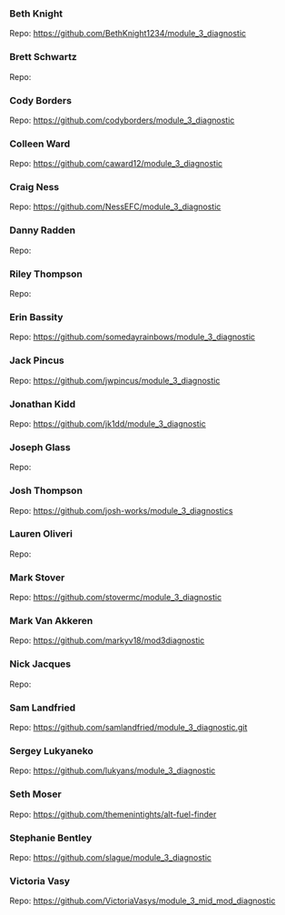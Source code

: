 ### Beth Knight
Repo: https://github.com/BethKnight1234/module_3_diagnostic

### Brett Schwartz
Repo:

### Cody Borders
Repo: https://github.com/codyborders/module_3_diagnostic

### Colleen Ward
Repo: https://github.com/caward12/module_3_diagnostic

### Craig Ness
Repo: https://github.com/NessEFC/module_3_diagnostic

### Danny Radden
Repo:

### Riley Thompson
Repo:

### Erin Bassity
Repo: https://github.com/somedayrainbows/module_3_diagnostic

### Jack Pincus
Repo: https://github.com/jwpincus/module_3_diagnostic

### Jonathan Kidd
Repo: https://github.com/jk1dd/module_3_diagnostic

### Joseph Glass
Repo:

### Josh Thompson
Repo: https://github.com/josh-works/module_3_diagnostics

### Lauren Oliveri
Repo:

### Mark Stover
Repo: https://github.com/stovermc/module_3_diagnostic

### Mark Van Akkeren
Repo: https://github.com/markyv18/mod3diagnostic

### Nick Jacques
Repo:

### Sam Landfried
Repo: https://github.com/samlandfried/module_3_diagnostic.git

### Sergey Lukyaneko
Repo: https://github.com/lukyans/module_3_diagnostic

### Seth Moser
Repo: https://github.com/themenintights/alt-fuel-finder

### Stephanie Bentley
Repo: https://github.com/slague/module_3_diagnostic

### Victoria Vasy
Repo: https://github.com/VictoriaVasys/module_3_mid_mod_diagnostic
